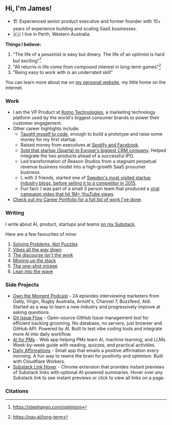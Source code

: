 ## Hi, I'm James!

- 🏗️ Experienced senior product executive and former founder with 10+ years of experience building and scaling SaaS businesses. 
- 🇦🇺 I live in Perth, Western Australia. 

**Things I believe:**

1. "The life of a pessimist is easy but dreary. The life of an optimist is hard but exciting"[^1]
2. "All returns in life come from compound interest in long-term games"[^2]
3. "Being easy to work with is an underrated skill"

You can learn more about me on [my personal website](https://jamespember.com), my little home on the internet. 

### Work 

- I am the VP Product at [Komo Technologies](https://komo.tech), a marketing technology platform used by the world's biggest consumer brands to power their customer engagement.
- Other career highlights include:
  - [Taught myself to code](https://medium.com/@jamesepember/from-a-blinking-cursor-to-paying-customers-in-90-days-42dd2638732d), enough to build a prototype and raise some money for my first startup.
  - Raised money from executives at [Spotify and Facebook](https://techcrunch.com/2015/02/23/sparta-funding/).
  - [Sold that startup (Sparta) to Europe's biggest CRM company](https://www.mynewsdesk.com/monterro/pressreleases/lime-sharpens-their-offer-with-yet-another-acquisition-2997748). Helped integrate the two products ahead of a successful IPO.
  - Led transformation of Reason Studios from a stagnant perpetual revenue business model into a high-growth SaaS prosumer business.
  - I, with 3 friends, started one of [Sweden's most visited startup industry blogs, before selling it to a competitor in 2015](https://www.breakit.se/artikel/1252/breakit-forvarvar-swedish-startup-space-okar-takten-pa-engelska).
  - Fun fact: I was part of a small 3 person team that produced a [viral campaign video that hit 1M+ YouTube views](https://www.youtube.com/watch?v=IfiFr4MU9cE).
- [Check out my Career Portfolio for a full list of work I've done](https://jamespember.com/portfolio).

### Writing

I write about AI, product, startups and teams [on my Substack](https://jamespember.substack.com). 

Here are a few favourites of mine: 

1. [Solving Problems, Not Puzzles](https://jamespember.substack.com/p/solving-problems-not-puzzles)
2. [Vibes all the way down](https://jamespember.substack.com/p/vibes-all-the-way-down)
3. [The discourse isn't the work](https://jamespember.substack.com/p/the-discourse-isnt-the-work)
4. [Moving up the stack](https://jamespember.substack.com/p/moving-up-the-stack)
5. [The one-shot mirage](https://jamespember.substack.com/p/the-one-shot-mirage)
6. [Lean into the wave](https://jamespember.substack.com/p/lean-into-the-wave)

### Side Projects

- [Own the Moment Podcast](https://ownthemomentpod.com/) - 24 episodes interviewing marketers from Oatly, Virgin, Rugby Australia, Arnott's, Channel 7, Buzzfeed, Aldi. Started as a way to learn a new industry and progressively improve at asking questions.
- [Git Issue Flow](https://github.com/jamespember/git-issue-flow) - Open-source GitHub Issue management tool for efficient backlog grooming. No database, no servers, just browser and GitHub API. Powered by AI. Built to test vibe coding tools and integrate more AI into daily workflow.
- [AI for PMs](https://pm-ai-course.com/) - Web app helping PMs learn AI, machine learning, and LLMs. Week-by-week guide with reading, quizzes, and practical activities.
- [Daily Affirmations](https://daily-affirmations.jameselliotpember.workers.dev/) - Small app that emails a positive affirmation every morning. A fun way to rewire the brain for positivity and optimism. Built with Cloudflare Workers.
- [Substack Link Hover](https://substack-link-hover.pages.dev/) - Chrome extension that provides instant previews of Substack links with optional AI-powered summaries. Hover over any Substack link to see instant previews or click to view all links on a page.

### Citations

[^1]: https://stephango.com/optimism
[^2]: https://nav.al/long-term
